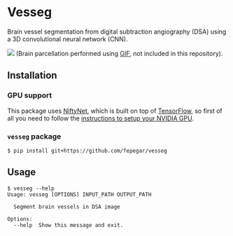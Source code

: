 # Vesseg
Brain vessel segmentation from digital subtraction angiography (DSA) using a 3D convolutional neural network (CNN).

![](screenshots/slicer.gif)
(Brain parcellation performed using [GIF](https://spiral.imperial.ac.uk/bitstream/10044/1/30755/4/07086081.pdf), not included in this repository).

## Installation
### GPU support
This package uses [NiftyNet](http://www.niftynet.io/), which is built on top of [TensorFlow](https://www.tensorflow.org/), so first of all you need to follow the [instructions to setup your NVIDIA GPU](https://www.tensorflow.org/install/gpu).

### `vesseg` package
```shell
$ pip install git+https://github.com/fepegar/vesseg
```


## Usage
```shell
$ vesseg --help
Usage: vesseg [OPTIONS] INPUT_PATH OUTPUT_PATH

  Segment brain vessels in DSA image

Options:
  --help  Show this message and exit.

```
